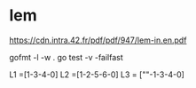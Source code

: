 # lem
https://cdn.intra.42.fr/pdf/pdf/947/lem-in.en.pdf

gofmt -l -w .
go test -v -failfast

L1 =[1-3-4-0]
L2 =[1-2-5-6-0]
L3 = [""-1-3-4-0]

